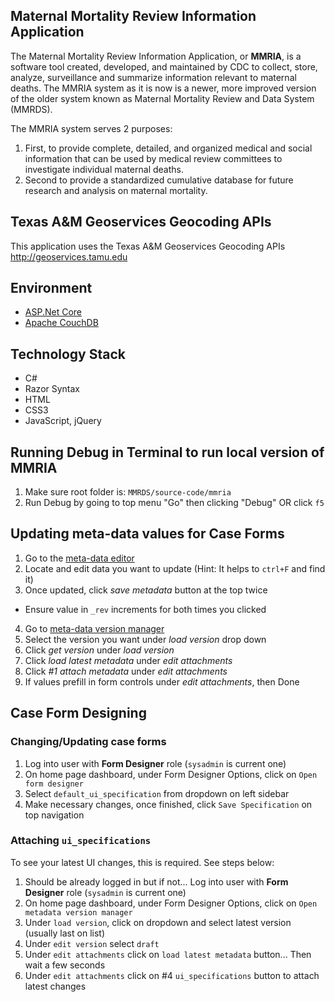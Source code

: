 ﻿
## Maternal Mortality Review Information Application

The Maternal Mortality Review Information Application, or  **MMRIA**, is a software tool created, developed, and maintained by CDC to collect, store, analyze, surveillance and summarize information relevant to maternal deaths. The MMRIA system as it is now is a newer, more improved version of the older system known as Maternal Mortality Review and Data System (MMRDS).

The MMRIA system serves 2 purposes:

1. First, to provide complete, detailed, and organized medical and social information that can be used by medical review committees to investigate individual maternal deaths.
2. Second to provide a standardized cumulative database for future research and analysis on maternal mortality.


## Texas A&M Geoservices Geocoding APIs

This application uses the Texas A&M Geoservices Geocoding APIs <a href='http://geoservices.tamu.edu' target='_new'>http://geoservices.tamu.edu</a>


## Environment

+ [ASP.Net Core](https://docs.microsoft.com/en-us/aspnet/core/)
+ [Apache CouchDB](https://couchdb.apache.org/)


## Technology Stack

+ C#
+ Razor Syntax
+ HTML
+ CSS3
+ JavaScript, jQuery


## Running Debug in Terminal to run local version of MMRIA

1. Make sure root folder is: `MMRDS/source-code/mmria`
2. Run Debug by going to top menu "Go" then clicking "Debug" OR click `f5`


## Updating meta-data values for Case Forms

1. Go to the [meta-data editor](http://localhost:5000/editor)
2. Locate and edit data you want to update (Hint: It helps to `ctrl+F` and find it)
3. Once updated, click *save metadata* button at the top twice
  - Ensure value in `_rev` increments for both times you clicked
4. Go to [meta-data version manager](http://localhost:5000/version-manager)
5. Select the version you want under *load version* drop down
6. Click *get version* under *load version*
7. Click *load latest metadata* under *edit attachments*
8. Click *#1 attach metadata* under *edit attachments*
9. If values prefill in form controls under *edit attachments*, then Done


## Case Form Designing

### Changing/Updating case forms

1. Log into user with **Form Designer** role (`sysadmin` is current one)
2. On home page dashboard, under Form Designer Options, click on `Open form designer`
3. Select `default_ui_specification` from dropdown on left sidebar
4. Make necessary changes, once finished, click `Save Specification` on top navigation

### Attaching `ui_specifications`

To see your latest UI changes, this is required. See steps below:

1. Should be already logged in but if not... Log into user with **Form Designer** role (`sysadmin` is current one)
2. On home page dashboard, under Form Designer Options, click on `Open metadata version manager`
3. Under `load version`, click on dropdown and select latest version (usually last on list)
4. Under `edit version` select `draft`
5. Under `edit attachments` click on `load latest metadata` button... Then wait a few seconds
6. Under `edit attachments` click on #4 `ui_specifications` button to attach latest changes

